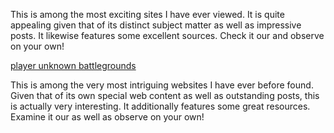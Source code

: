 This is among the most exciting sites I have ever viewed. It is quite
appealing given that of its distinct subject matter as well as
impressive posts. It likewise features some excellent sources. Check it
our and observe on your own\!

[player unknown battlegrounds](http://www.pubg.com)

This is among the very most intriguing websites I have ever before
found. Given that of its own special web content as well as outstanding
posts, this is actually very interesting. It additionally features some
great resources. Examine it our as well as observe on your own\!
